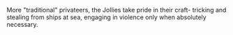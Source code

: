 More "traditional" privateers, the Jollies take pride in their craft- tricking and stealing from ships at sea, engaging in violence only when absolutely necessary.